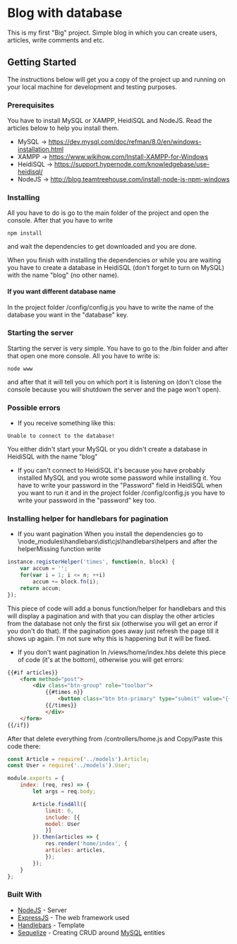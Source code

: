 # Blog with database
This is my first "Big" project.
Simple blog in which you can create users, articles, write comments and etc.

## Getting Started
The instructions below will get you a copy of the project up and running 
on your local machine for development and testing purposes. 

### Prerequisites
You have to install MySQL or XAMPP, HeidiSQL and NodeJS. 
Read the articles below to help you install them.

- MySQL -> https://dev.mysql.com/doc/refman/8.0/en/windows-installation.html
- XAMPP -> https://www.wikihow.com/Install-XAMPP-for-Windows
- HeidiSQL -> https://support.hypernode.com/knowledgebase/use-heidisql/
- NodeJS -> http://blog.teamtreehouse.com/install-node-js-npm-windows

### Installing
All you have to do is go to the main folder of the project and open the console.
After that you have to write 

```
npm install
```

and wait the dependencies to get downloaded and you are done.

When you finish with installing the dependencies or while you are waiting you have to create a database in HeidiSQL (don't forget to turn on MySQL) with the name "blog" (no other name).

#### If you want different database name
In the project folder /config/config.js you have to write the name of the database you want in the "database" key.

### Starting the server
Starting the server is very simple. You have to go to the /bin folder and after that open one more console.
All you have to write is: 
```
node www
```
and after that it will tell you on which port it is listening on (don't close the console because you will shutdown the server and the page won't open).

### Possible errors
- If you receive something like this:
```
Unable to connect to the database!
```
You either didn't start your MySQL or you didn't create a database in HeidiSQL with the name "blog"

- If you can't connect to HeidiSQL it's because you have probably installed MySQL and you wrote some 
password while installing it. You have to write your password in the "Password" field in HeidiSQL 
when you want to run it and in the project folder /config/config.js you have to write your password in the "password" key too.

### Installing helper for handlebars for pagination
- If you want pagination
When you install the dependencies go to \node_modules\handlebars\dist\cjs\handlebars\helpers and after the helperMissing function write

```javascript
instance.registerHelper('times', function(n, block) {
	var accum = '';
	for(var i = 1; i <= n; ++i)
		accum += block.fn(i);
	return accum;
});
```

This piece of code will add a bonus function/helper for handlebars and this will display a pagination and 
with that you can display the other articles from the database not only the first six (otherwise you will get an error if you don't do that). 
If the pagination goes away just refresh the page till it shows up again. I'm not sure why this is happening but it will be fixed.
	
- If you don't want pagination
In /views/home/index.hbs delete this piece of code (it's at the bottom), otherwise you will get errors:
	
```html
{{#if articles}}
	<form method="post">
		<div class="btn-group" role="toolbar">
			{{#times n}}
				<button class="btn btn-primary" type="submit" value="{{this}}" name="articlesNumber">{{this}}</button>
			{{/times}}
			</div>
	</form>
{{/if}}
```
	
After that delete everything from /controllers/home.js and Copy/Paste this code there:
```javascript
const Article = require('../models').Article;
const User = require('../models').User;

module.exports = {
	index: (req, res) => {
		let args = req.body;

		Article.findAll({
			limit: 6,
			include: [{
			model: User
			}]
		}).then(articles => {
			res.render('home/index', {
			articles: articles,
			});
		});
	}
};
```

### Built With
- [NodeJS](https://nodejs.org/en/) - Server
- [ExpressJS](https://expressjs.com) - The web framework used
- [Handlebars](https://handlebarsjs.com) - Template
- [Sequelize](http://docs.sequelizejs.com) - Creating CRUD around [MySQL](https://www.mysql.com) entities
